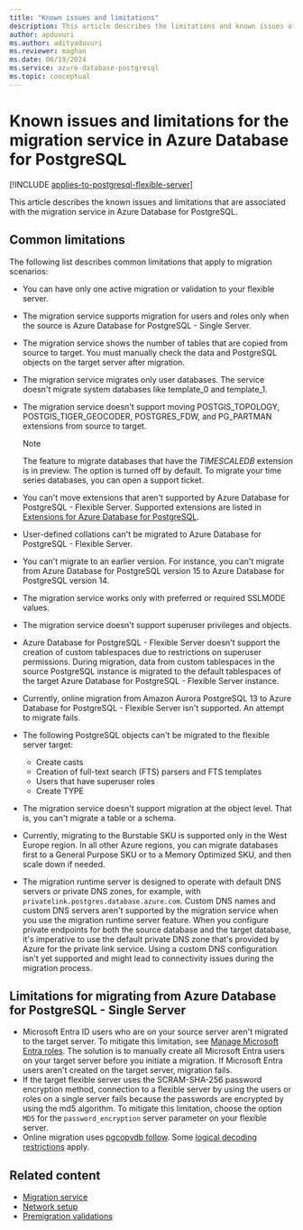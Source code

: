 ```yaml
---
title: "Known issues and limitations"
description: This article describes the limitations and known issues of the migration service in Azure Database for PostgreSQL.
author: apduvuri
ms.author: adityaduvuri
ms.reviewer: maghan
ms.date: 06/19/2024
ms.service: azure-database-postgresql
ms.topic: conceptual
---
```


# Known issues and limitations for the migration service in Azure Database for PostgreSQL

[!INCLUDE [applies-to-postgresql-flexible-server](~/reusable-content/ce-skilling/azure/includes/postgresql/includes/applies-to-postgresql-flexible-server.md)]

This article describes the known issues and limitations that are associated with the migration service in Azure Database for PostgreSQL.

## Common limitations

The following list describes common limitations that apply to migration scenarios:

- You can have only one active migration or validation to your flexible server.
- The migration service supports migration for users and roles only when the source is Azure Database for PostgreSQL - Single Server.
- The migration service shows the number of tables that are copied from source to target. You must manually check the data and PostgreSQL objects on the target server after migration.
- The migration service migrates only user databases. The service doesn't migrate system databases like template_0 and template_1.
- The migration service doesn't support moving POSTGIS_TOPOLOGY, POSTGIS_TIGER_GEOCODER, POSTGRES_FDW, and PG_PARTMAN extensions from source to target.

  > [!NOTE]
  > The feature to migrate databases that have the *TIMESCALEDB* extension is in preview. The option is turned off by default. To migrate your time series databases, you can open a support ticket.

- You can't move extensions that aren't supported by Azure Database for PostgreSQL - Flexible Server. Supported extensions are listed in [Extensions for Azure Database for PostgreSQL](/azure/postgresql/flexible-server/concepts-extensions).
- User-defined collations can't be migrated to Azure Database for PostgreSQL - Flexible Server.
- You can't migrate to an earlier version. For instance, you can't migrate from Azure Database for PostgreSQL version 15 to Azure Database for PostgreSQL version 14.
- The migration service works only with preferred or required SSLMODE values.
- The migration service doesn't support superuser privileges and objects.
- Azure Database for PostgreSQL - Flexible Server doesn't support the creation of custom tablespaces due to restrictions on superuser permissions. During migration, data from custom tablespaces in the source PostgreSQL instance is migrated to the default tablespaces of the target Azure Database for PostgreSQL - Flexible Server instance.
- Currently, online migration from Amazon Aurora PostgreSQL 13 to Azure Database for PostgreSQL - Flexible Server isn't supported. An attempt to migrate fails.
- The following PostgreSQL objects can't be migrated to the flexible server target:

  - Create casts
  - Creation of full-text search (FTS) parsers and FTS templates
  - Users that have superuser roles
  - Create TYPE

- The migration service doesn't support migration at the object level. That is, you can't migrate a table or a schema.
- Currently, migrating to the Burstable SKU is supported only in the West Europe region. In all other Azure regions, you can migrate databases first to a General Purpose SKU or to a Memory Optimized SKU, and then scale down if needed.
- The migration runtime server is designed to operate with default DNS servers or private DNS zones, for example, with `privatelink.postgres.database.azure.com`. Custom DNS names and custom DNS servers aren't supported by the migration service when you use the migration runtime server feature. When you configure private endpoints for both the source database and the target database, it's imperative to use the default private DNS zone that's provided by Azure for the private link service. Using a custom DNS configuration isn't yet supported and might lead to connectivity issues during the migration process.

## Limitations for migrating from Azure Database for PostgreSQL - Single Server

- Microsoft Entra ID users who are on your source server aren't migrated to the target server. To mitigate this limitation, see [Manage Microsoft Entra roles](../../flexible-server/how-to-manage-azure-ad-users.md). The solution is to manually create all Microsoft Entra users on your target server before you initiate a migration. If Microsoft Entra users aren't created on the target server, migration fails.
- If the target flexible server uses the SCRAM-SHA-256 password encryption method, connection to a flexible server by using the users or roles on a single server fails because the passwords are encrypted by using the md5 algorithm. To mitigate this limitation, choose the option `MD5` for the `password_encryption` server parameter on your flexible server.
- Online migration uses [pgcopydb follow](https://pgcopydb.readthedocs.io/en/latest/ref/pgcopydb_follow.html). Some [logical decoding restrictions](https://pgcopydb.readthedocs.io/en/latest/ref/pgcopydb_follow.html#pgcopydb-follow) apply.

## Related content

- [Migration service](concepts-migration-service-postgresql.md)
- [Network setup](how-to-network-setup-migration-service.md)
- [Premigration validations](concepts-premigration-migration-service.md)
